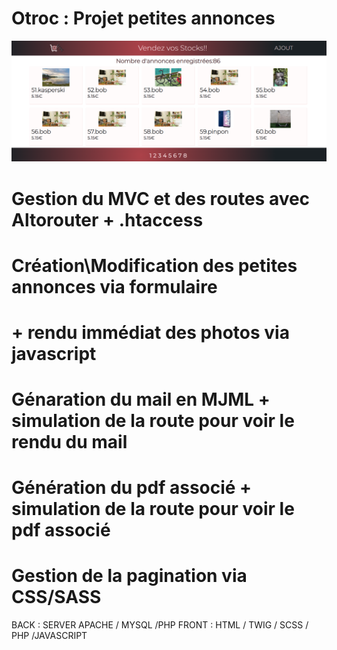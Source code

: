 # Otroc : Projet petites annonces
![Accueil](https://raw.githubusercontent.com/codeuronline/Otroc/main/first.png)
# Gestion du MVC et des routes avec Altorouter + .htaccess
# Création\Modification des petites annonces via formulaire 
# + rendu immédiat des photos via javascript
# Génaration du mail en MJML + simulation de la route pour voir le rendu du mail
# Génération du pdf associé + simulation de la route pour voir le pdf associé
# Gestion de la pagination  via CSS/SASS
BACK : SERVER APACHE / MYSQL /PHP
FRONT : HTML / TWIG / SCSS / PHP /JAVASCRIPT
